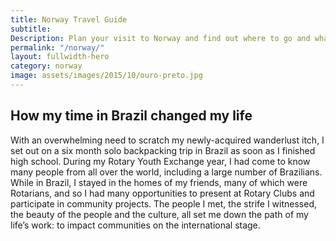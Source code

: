 ```yaml
---
title: Norway Travel Guide
subtitle:
Description: Plan your visit to Norway and find out where to go and what to do in Norway. Read about itineraries, activities, places to stay and travel essentials...
permalink: "/norway/"
layout: fullwidth-hero
category: norway
image: assets/images/2015/10/ouro-preto.jpg
---
```


## How my time in Brazil changed my life

With an overwhelming need to scratch my newly-acquired wanderlust itch, I set out on a six month solo backpacking trip in Brazil as soon as I finished high school. During my Rotary Youth Exchange year, I had come to know many people from all over the world, including a large number of Brazilians. While in Brazil, I stayed in the homes of my friends, many of which were Rotarians, and so I had many opportunities to present at Rotary Clubs and participate in community projects. The people I met, the strife I witnessed, the beauty of the people and the culture, all set me down the path of my life’s work: to impact communities on the international stage.
